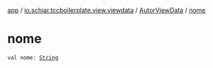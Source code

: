 [app](../../index.md) / [io.schiar.tccboilerplate.view.viewdata](../index.md) / [AutorViewData](index.md) / [nome](./nome.md)

# nome

`val nome: `[`String`](https://kotlinlang.org/api/latest/jvm/stdlib/kotlin/-string/index.html)